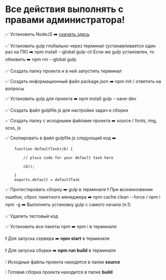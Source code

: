 # Все действия выполнять с правами администратора!

:white_check_mark: Установить NodeJS :arrow_right: [скачать здесь](https://nodejs.org/en/)

:white_check_mark: Установить gulp глобально через терминал (устанавливается один раз на ПК) :arrow_right: npm install --global gulp-cli
Если же gulp установлен, то обновить :arrow_right:
    npm rm --global gulp
    
:white_check_mark: Создать папку проекта и в ней запустить терминал

:white_check_mark: Создать информационный файл package.json :arrow_right: npm init / ответить на вопросы

:white_check_mark: Установить gulp для проекта :arrow_right: npm install gulp --save-dev

:white_check_mark: Создать файл gulpfile.js для настройки задач и сборки

:white_check_mark: Создать папку с исходными файлами проекта :arrow_right: source / fonts, img, scss, js

:white_check_mark: Скопировать в файл gulpfile.js следующий код :arrow_right:

        function defaultTask(cb) {
        
            // place code for your default task here
            
            cb();
            
        }
        exports.default = defaultTask
        
 :white_check_mark: Протестировать сборку :arrow_right: gulp в терминале
:exclamation: При возникновении ошибок, сброс пакетного менеджера :arrow_right: npm cache clean --force / npm i npm -g :arrow_right: Выполнить установку gulp с самого начала (п.1)

:white_check_mark: Удалить тестовый код

:white_check_mark: Установить все пакеты npm :arrow_right: npm i в терминале

:exclamation: Для запуска сервера :arrow_right: **npm start** в терминале

:exclamation: Для запуска сборки :arrow_right: **npm run build** в терминале

:grey_exclamation: Исходные файлы проекта находятся в папке **source**

:grey_exclamation: Готовая сборка проекта находится в папке **build**
